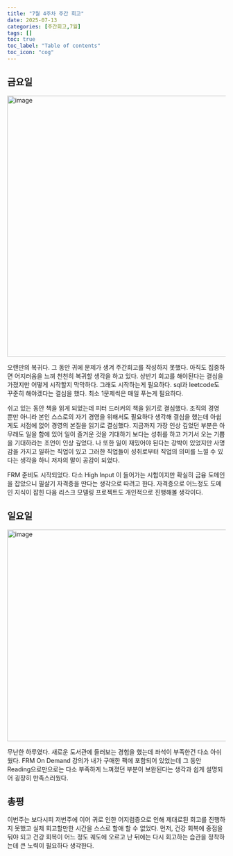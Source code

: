 ```yaml
---
title: "7월 4주차 주간 회고"
date: 2025-07-13
categories: [주간회고,7월]
tags: []
toc: true
toc_label: "Table of contents"
toc_icon: "cog"
---
```


## 금요일
<img width="1930" height="602" alt="image" src="https://github.com/user-attachments/assets/6d06a50f-5913-4f1e-ab6b-6d1d84042788" />

오랜만의 복귀다. 그 동안 귀에 문제가 생겨 주간회고를 작성하지 못했다. 아직도 집중하면 어지러움을 느껴 천천히 복귀할 생각을 하고 있다. 상반기 회고를 해야된다는 결심을 가졌지만 어떻게 시작할지 막막하다. 그래도 시작하는게 필요하다.
sql과 leetcode도 꾸준히 해야겠다는 결심을 했다. 최소 1문제씩은 매일 푸는게 필요하다. 

쉬고 있는 동안 책을 읽게 되었는데 피터 드러커의 책을 읽기로 결심했다. 조직의 경영 뿐만 아니라 본인 스스로의 자기 경영을 위해서도 필요하다 생각해 결심을 했는데 아쉽게도 서점에 없어 경영의 본질을 읽기로 결심했다.
지금까지 가장 인상 깊었던 부분은 아무래도 일을 함에 있어 일이 즐거운 것을 기대하기 보다는 성취를 하고 거기서 오는 기쁨을 기대하라는 조언이 인상 깊었다. 나 또한 일이 재밌어야 된다는 강박이 있었지만 사명감을 가지고 일하는
직업이 있고 그러한 직업들이 성취로부터 직업의 의미를 느낄 수 있다는 생각을 하니 저자의 말이 공감이 되었다.

FRM 준비도 시작되었다. 다소 High Input 이 들어가는 시험이지만 확실히 금융 도메인을 잡았으니 필살기 자격증을 딴다는 생각으로 따려고 한다. 자격증으로 어느정도 도메인 지식이 잡힌 다음 리스크 모델링 프로젝트도 개인적으로 진행해볼 생각이다.

## 일요일
<img width="828" height="488" alt="image" src="https://github.com/user-attachments/assets/4ac29996-5112-4518-90c6-c693bb8abc5f" />

무난한 하루였다. 새로운 도서관에 들러보는 경험을 했는데 좌석이 부족한건 다소 아쉬웠다. FRM On Demand 강의가 내가 구매한 팩에 포함되어 있었는데 그 동안 Reading으로만으로는 다소 부족하게 느껴졌던 부분이 보완된다는 생각과 쉽게 설명되어 굉장히 만족스러웠다.

## 총평

이번주는 보다시피 저번주에 이어 귀로 인한 어지럼증으로 인해 제대로된 회고를 진행하지 못했고 실제 회고할만한 시간을 스스로 할애 할 수 없었다. 먼저, 건강 회복에 중점을 둬야 되고 건강 회복이 어느 정도 궤도에 오르고 난 뒤에는 다시 회고하는 습관을 정착하는데 큰 노력이 필요하다 생각한다.
